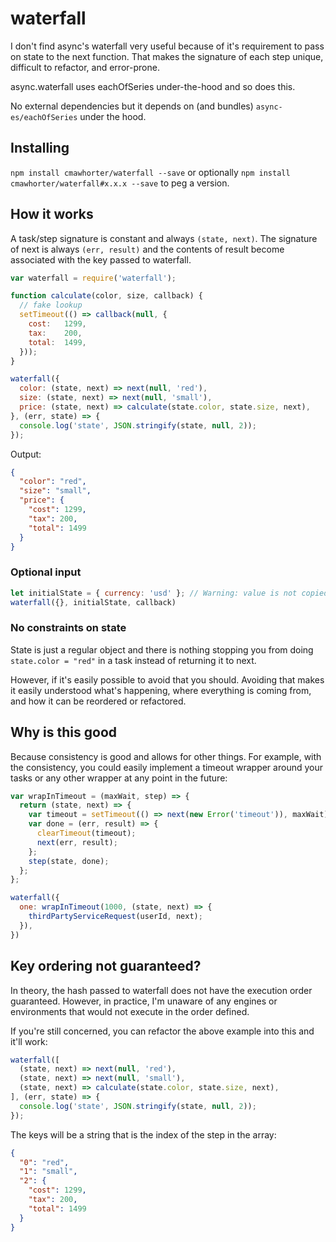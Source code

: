 # waterfall

I don't find async's waterfall very useful because of it's requirement to pass on state to the next function.  That makes the signature of each step unique, difficult to refactor, and error-prone.

async.waterfall uses eachOfSeries under-the-hood and so does this.  

No external dependencies but it depends on (and bundles) `async-es/eachOfSeries` under the hood.

## Installing

`npm install cmawhorter/waterfall --save` or optionally `npm install cmawhorter/waterfall#x.x.x --save` to peg a version.

## How it works

A task/step signature is constant and always `(state, next)`.  The signature of next is always `(err, result)` and the contents of result become associated with the key passed to waterfall.

```js
var waterfall = require('waterfall');

function calculate(color, size, callback) {
  // fake lookup
  setTimeout(() => callback(null, {
    cost:   1299,
    tax:    200,
    total:  1499,
  }));
}

waterfall({
  color: (state, next) => next(null, 'red'),
  size: (state, next) => next(null, 'small'),
  price: (state, next) => calculate(state.color, state.size, next),
}, (err, state) => {
  console.log('state', JSON.stringify(state, null, 2));
});

```

Output:

```json
{
  "color": "red",
  "size": "small",
  "price": {
    "cost": 1299,
    "tax": 200,
    "total": 1499
  }
}
```

### Optional input

```js
let initialState = { currency: 'usd' }; // Warning: value is not copied and waterfall will modify the contents of this object
waterfall({}, initialState, callback)
```

### No constraints on state

State is just a regular object and there is nothing stopping you from doing `state.color = "red"` in a task instead of returning it to next.

However, if it's easily possible to avoid that you should.  Avoiding that makes it easily understood what's happening, where everything is coming from, and how it can be reordered or refactored.


## Why is this good

Because consistency is good and allows for other things.  For example, with the consistency, you could easily implement a timeout wrapper around your tasks or any other wrapper at any point in the future:

```js
var wrapInTimeout = (maxWait, step) => {
  return (state, next) => {
    var timeout = setTimeout(() => next(new Error('timeout')), maxWait);
    var done = (err, result) => {
      clearTimeout(timeout);
      next(err, result);
    };
    step(state, done);
  };
};

waterfall({
  one: wrapInTimeout(1000, (state, next) => {
    thirdPartyServiceRequest(userId, next);
  }),
})
```


## Key ordering not guaranteed?

In theory, the hash passed to waterfall does not have the execution order guaranteed.  However, in practice, I'm unaware of any engines or environments that would not execute in the order defined.

If you're still concerned, you can refactor the above example into this and it'll work:

```js
waterfall([
  (state, next) => next(null, 'red'),
  (state, next) => next(null, 'small'),
  (state, next) => calculate(state.color, state.size, next),
], (err, state) => {
  console.log('state', JSON.stringify(state, null, 2));
});
```

The keys will be a string that is the index of the step in the array:

```json
{
  "0": "red",
  "1": "small",
  "2": {
    "cost": 1299,
    "tax": 200,
    "total": 1499
  }
}
```
